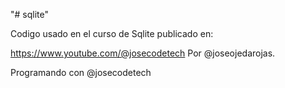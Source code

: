 "# sqlite"

Codigo usado en el curso de Sqlite publicado en:

https://www.youtube.com/@josecodetech
Por @joseojedarojas.

Programando con @josecodetech
